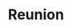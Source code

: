 ---
mission_id: reunion
editorsChoice:
title: "Reunion"
authors: 
    - "John Johnson"
date:
filename: "reunion.zip"
description: "Having obtained the location of the hidden Jedi Comunity from Goatha, Marek Sunrider has located an uncharted planet and is preparing to land when he is struck with a sudden vision. He learns of a younger sister who lives in a Jedi community who may be willing to meet him if he can prove himself worthy."
heroImage: 
levelReplaced:	SECBASE
difficulty: no
bm:	yes
fme: no
wax: yes
three_do: yes
voc: yes
gmd: no
vue: no
lfd: yes
base: "New level from scratch" 
editors: "WDFUSE 2.00"

---